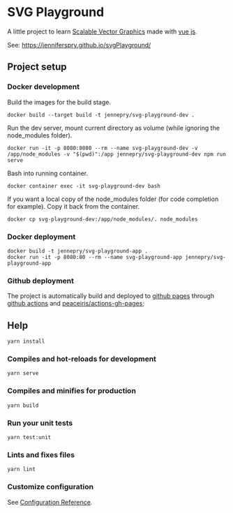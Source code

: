 # SVG Playground

A little project to learn [Scalable Vector Graphics](https://developer.mozilla.org/en-US/docs/Web/SVG) made with [vue js](https://vuejs.org/).

See: https://jenniferspry.github.io/svgPlayground/

## Project setup

### Docker development
Build the images for the build stage.
```
docker build --target build -t jennepry/svg-playground-dev .
```

Run the dev server, mount current directory as volume (while ignoring the node_modules folder).
```
docker run -it -p 8080:8080 --rm --name svg-playground-dev -v /app/node_modules -v "$(pwd)":/app jennepry/svg-playground-dev npm run serve
```

Bash into running container.
```
docker container exec -it svg-playground-dev bash
```

If you want a local copy of the node_modules folder (for code completion for example). Copy it back from the container.
```
docker cp svg-playground-dev:/app/node_modules/. node_modules
```

### Docker deployment
```
docker build -t jennepry/svg-playground-app .
docker run -it -p 8080:80 --rm --name svg-playground-app jennepry/svg-playground-app
```

### Github deployment
The project is automatically build and deployed to [github pages](https://pages.github.com/) 
through [github actions](https://github.com/features/actions) and [peaceiris/actions-gh-pages](https://github.com/peaceiris/actions-gh-pages);


## Help
```
yarn install
```

### Compiles and hot-reloads for development
```
yarn serve
```

### Compiles and minifies for production
```
yarn build
```

### Run your unit tests
```
yarn test:unit
```

### Lints and fixes files
```
yarn lint
```

### Customize configuration
See [Configuration Reference](https://cli.vuejs.org/config/).
